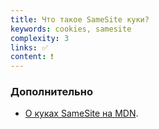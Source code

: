 ```yaml
---
title: Что такое SameSite куки?
keywords: cookies, samesite
complexity: 3
links: ✅
content: ❗
---
```


### Дополнительно
- [О куках SameSite на MDN](https://developer.mozilla.org/en-US/docs/Web/HTTP/Headers/Set-Cookie/SameSite).